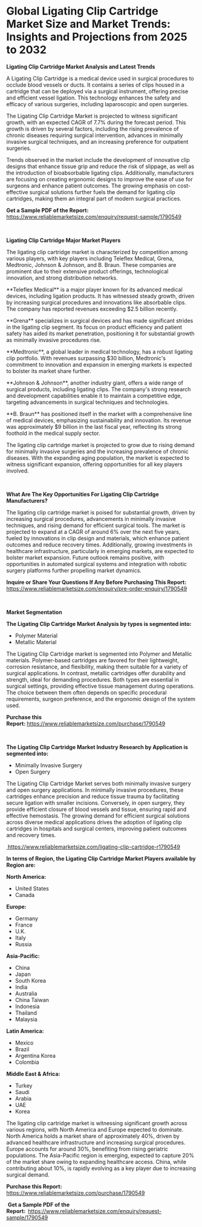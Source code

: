 <p><h1>Global Ligating Clip Cartridge Market Size and Market Trends: Insights and Projections from 2025 to 2032</h1></p><p><strong>Ligating Clip Cartridge Market Analysis and Latest Trends</strong></p>
<p><p>A Ligating Clip Cartridge is a medical device used in surgical procedures to occlude blood vessels or ducts. It contains a series of clips housed in a cartridge that can be deployed via a surgical instrument, offering precise and efficient vessel ligation. This technology enhances the safety and efficacy of various surgeries, including laparoscopic and open surgeries.</p><p>The Ligating Clip Cartridge Market is projected to witness significant growth, with an expected CAGR of 7.7% during the forecast period. This growth is driven by several factors, including the rising prevalence of chronic diseases requiring surgical intervention, advances in minimally invasive surgical techniques, and an increasing preference for outpatient surgeries.</p><p>Trends observed in the market include the development of innovative clip designs that enhance tissue grip and reduce the risk of slippage, as well as the introduction of bioabsorbable ligating clips. Additionally, manufacturers are focusing on creating ergonomic designs to improve the ease of use for surgeons and enhance patient outcomes. The growing emphasis on cost-effective surgical solutions further fuels the demand for ligating clip cartridges, making them an integral part of modern surgical practices.</p></p>
<p><strong>Get a Sample PDF of the Report:&nbsp;</strong> <a href="https://www.reliablemarketsize.com/enquiry/request-sample/1790549?utm_campaign=3127&utm_medium=2&utm_source=Github&utm_content=ia&utm_term=13042025&utm_id=ligating-clip-cartridge">https://www.reliablemarketsize.com/enquiry/request-sample/1790549</a></p>
<p>&nbsp;</p>
<p><strong>Ligating Clip Cartridge Major Market Players</strong></p>
<p><p>The ligating clip cartridge market is characterized by competition among various players, with key players including Teleflex Medical, Grena, Medtronic, Johnson & Johnson, and B. Braun. These companies are prominent due to their extensive product offerings, technological innovation, and strong distribution networks.</p><p>**Teleflex Medical** is a major player known for its advanced medical devices, including ligation products. It has witnessed steady growth, driven by increasing surgical procedures and innovations like absorbable clips. The company has reported revenues exceeding $2.5 billion recently.</p><p>**Grena** specializes in surgical devices and has made significant strides in the ligating clip segment. Its focus on product efficiency and patient safety has aided its market penetration, positioning it for substantial growth as minimally invasive procedures rise.</p><p>**Medtronic**, a global leader in medical technology, has a robust ligating clip portfolio. With revenues surpassing $30 billion, Medtronic's commitment to innovation and expansion in emerging markets is expected to bolster its market share further.</p><p>**Johnson & Johnson**, another industry giant, offers a wide range of surgical products, including ligating clips. The company's strong research and development capabilities enable it to maintain a competitive edge, targeting advancements in surgical techniques and technologies.</p><p>**B. Braun** has positioned itself in the market with a comprehensive line of medical devices, emphasizing sustainability and innovation. Its revenue was approximately $9 billion in the last fiscal year, reflecting its strong foothold in the medical supply sector.</p><p>The ligating clip cartridge market is projected to grow due to rising demand for minimally invasive surgeries and the increasing prevalence of chronic diseases. With the expanding aging population, the market is expected to witness significant expansion, offering opportunities for all key players involved.</p></p>
<p>&nbsp;</p>
<p><strong>What Are The Key Opportunities For Ligating Clip Cartridge Manufacturers?</strong></p>
<p><p>The ligating clip cartridge market is poised for substantial growth, driven by increasing surgical procedures, advancements in minimally invasive techniques, and rising demand for efficient surgical tools. The market is projected to expand at a CAGR of around 6% over the next five years, fueled by innovations in clip design and materials, which enhance patient outcomes and reduce recovery times. Additionally, growing investments in healthcare infrastructure, particularly in emerging markets, are expected to bolster market expansion. Future outlook remains positive, with opportunities in automated surgical systems and integration with robotic surgery platforms further propelling market dynamics.</p></p>
<p><strong>Inquire or Share Your Questions If Any Before Purchasing This Report:</strong> <a href="https://www.reliablemarketsize.com/enquiry/pre-order-enquiry/1790549?utm_campaign=3127&utm_medium=2&utm_source=Github&utm_content=ia&utm_term=13042025&utm_id=ligating-clip-cartridge">https://www.reliablemarketsize.com/enquiry/pre-order-enquiry/1790549</a></p>
<p>&nbsp;</p>
<p><strong>Market Segmentation</strong></p>
<p><strong>The Ligating Clip Cartridge Market Analysis by types is segmented into:</strong></p>
<p><ul><li>Polymer Material</li><li>Metallic Material</li></ul></p>
<p><p>The Ligating Clip Cartridge market is segmented into Polymer and Metallic materials. Polymer-based cartridges are favored for their lightweight, corrosion resistance, and flexibility, making them suitable for a variety of surgical applications. In contrast, metallic cartridges offer durability and strength, ideal for demanding procedures. Both types are essential in surgical settings, providing effective tissue management during operations. The choice between them often depends on specific procedural requirements, surgeon preference, and the ergonomic design of the system used.</p></p>
<p><strong>Purchase this Report:&nbsp;</strong><a href="https://www.reliablemarketsize.com/purchase/1790549?utm_campaign=3127&utm_medium=2&utm_source=Github&utm_content=ia&utm_term=13042025&utm_id=ligating-clip-cartridge">https://www.reliablemarketsize.com/purchase/1790549</a></p>
<p>&nbsp;</p>
<p><strong>The Ligating Clip Cartridge Market Industry Research by Application is segmented into:</strong></p>
<p><ul><li>Minimally Invasive Surgery</li><li>Open Surgery</li></ul></p>
<p><p>The Ligating Clip Cartridge Market serves both minimally invasive surgery and open surgery applications. In minimally invasive procedures, these cartridges enhance precision and reduce tissue trauma by facilitating secure ligation with smaller incisions. Conversely, in open surgery, they provide efficient closure of blood vessels and tissue, ensuring rapid and effective hemostasis. The growing demand for efficient surgical solutions across diverse medical applications drives the adoption of ligating clip cartridges in hospitals and surgical centers, improving patient outcomes and recovery times.</p></p>
<p><a href="https://www.reliablemarketsize.com/ligating-clip-cartridge-r1790549?utm_campaign=3127&utm_medium=2&utm_source=Github&utm_content=ia&utm_term=13042025&utm_id=ligating-clip-cartridge">&nbsp;https://www.reliablemarketsize.com/ligating-clip-cartridge-r1790549</a></p>
<p><strong>In terms of Region, the Ligating Clip Cartridge Market Players available by Region are:</strong></p>
<p>
    <p> <strong> North America: </strong>
        <ul>
            <li>United States</li>
            <li>Canada</li>
        </ul>
        </p> 
    <p> <strong> Europe: </strong>
        <ul>
            <li>Germany</li>
            <li>France</li>
            <li>U.K.</li>
            <li>Italy</li>
            <li>Russia</li>
        </ul>
        </p> 
    <p> <strong> Asia-Pacific: </strong>
        <ul>
            <li>China</li>
            <li>Japan</li>
            <li>South Korea</li>
            <li>India</li>
            <li>Australia</li>
            <li>China Taiwan</li>
            <li>Indonesia</li>
            <li>Thailand</li>
            <li>Malaysia</li>
        </ul>
        </p> 
    <p> <strong> Latin America: </strong>
        <ul>
            <li>Mexico</li>
            <li>Brazil</li>
            <li>Argentina Korea</li>
            <li>Colombia</li>
        </ul>
        </p> 
    <p> <strong> Middle East & Africa: </strong>
        <ul>
            <li>Turkey</li>
            <li>Saudi</li>
            <li>Arabia</li>
            <li>UAE</li>
            <li>Korea</li>
        </ul>
    </p>
    </p>
<p><p>The ligating clip cartridge market is witnessing significant growth across various regions, with North America and Europe expected to dominate. North America holds a market share of approximately 40%, driven by advanced healthcare infrastructure and increasing surgical procedures. Europe accounts for around 30%, benefiting from rising geriatric populations. The Asia-Pacific region is emerging, expected to capture 20% of the market share owing to expanding healthcare access. China, while contributing about 10%, is rapidly evolving as a key player due to increasing surgical demand.</p></p>
<p><strong>Purchase this Report: </strong><a href="https://www.reliablemarketsize.com/purchase/1790549?utm_campaign=3127&utm_medium=2&utm_source=Github&utm_content=ia&utm_term=13042025&utm_id=ligating-clip-cartridge">https://www.reliablemarketsize.com/purchase/1790549</a></p>
<p>&nbsp;<strong>Get a Sample PDF of the Report:&nbsp;&nbsp;</strong><a href="https://www.reliablemarketsize.com/enquiry/request-sample/1790549?utm_campaign=3127&utm_medium=2&utm_source=Github&utm_content=ia&utm_term=13042025&utm_id=ligating-clip-cartridge">https://www.reliablemarketsize.com/enquiry/request-sample/1790549</a></p>
<p><strong></strong></p>
<p><p></p><p></p><p></p></p>